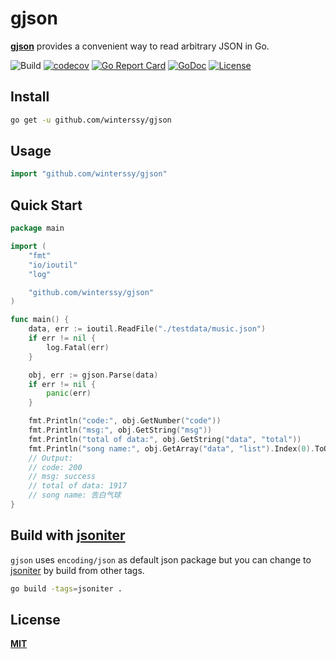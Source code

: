 # gjson

**[gjson](https://pkg.go.dev/github.com/winterssy/gjson)** provides a convenient way to read arbitrary JSON in Go.

![Build](https://img.shields.io/github/workflow/status/winterssy/gjson/Test/master?logo=appveyor) [![codecov](https://codecov.io/gh/winterssy/gjson/branch/master/graph/badge.svg)](https://codecov.io/gh/winterssy/gjson) [![Go Report Card](https://goreportcard.com/badge/github.com/winterssy/gjson)](https://goreportcard.com/report/github.com/winterssy/gjson) [![GoDoc](https://img.shields.io/badge/godoc-reference-5875b0)](https://pkg.go.dev/github.com/winterssy/gjson) [![License](https://img.shields.io/github/license/winterssy/gjson.svg)](LICENSE)

## Install

```sh
go get -u github.com/winterssy/gjson
```

## Usage

```go
import "github.com/winterssy/gjson"
```

## Quick Start

```go
package main

import (
	"fmt"
	"io/ioutil"
	"log"

	"github.com/winterssy/gjson"
)

func main() {
	data, err := ioutil.ReadFile("./testdata/music.json")
	if err != nil {
		log.Fatal(err)
	}

	obj, err := gjson.Parse(data)
	if err != nil {
		panic(err)
	}

	fmt.Println("code:", obj.GetNumber("code"))
	fmt.Println("msg:", obj.GetString("msg"))
	fmt.Println("total of data:", obj.GetString("data", "total"))
	fmt.Println("song name:", obj.GetArray("data", "list").Index(0).ToObject().GetString("name"))
	// Output:
	// code: 200
	// msg: success
	// total of data: 1917
	// song name: 告白气球
}
```

## Build with [jsoniter](https://github.com/json-iterator/go)

`gjson` uses `encoding/json` as default json package but you can change to [jsoniter](https://github.com/json-iterator/go) by build from other tags.

```sh
go build -tags=jsoniter .
```

## License

**[MIT](LICENSE)**